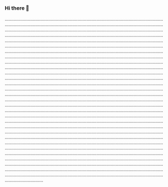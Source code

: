 ### Hi there 👋

......................................................................................................................................................................................................................................................................................................................................................................................................................................................................................................................................................................................................................................................................................................................................................................................................................................................................................................................................................................................................................................................................................................................................................................................................................................................................................................................................................................................................................................................................................................................................................................................................................................................................................................................................................................................................................................................................................................................................................................................................................................................................................................................................................................................................................................................................................................................................................................................................................................................................................................................................................................................................................................................................................................................................................................................................................................................................................................................................................................................................................................................................................................................................................................................................................................................................................................................................................................................................................................................................................................................................................................................................................................................................................................................................................................................................................................................................................................